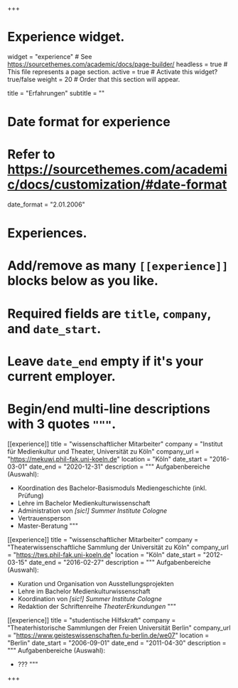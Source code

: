 +++
# Experience widget.
widget = "experience"  # See https://sourcethemes.com/academic/docs/page-builder/
headless = true  # This file represents a page section.
active = true  # Activate this widget? true/false
weight = 20  # Order that this section will appear.

title = "Erfahrungen"
subtitle = ""

# Date format for experience
#   Refer to https://sourcethemes.com/academic/docs/customization/#date-format
date_format = "2.01.2006"

# Experiences.
#   Add/remove as many `[[experience]]` blocks below as you like.
#   Required fields are `title`, `company`, and `date_start`.
#   Leave `date_end` empty if it's your current employer.
#   Begin/end multi-line descriptions with 3 quotes `"""`.
[[experience]]
  title = "wissenschaftlicher Mitarbeiter"
  company = "Institut für Medienkultur und Theater, Universität zu Köln"
  company_url = "https://mekuwi.phil-fak.uni-koeln.de"
  location = "Köln"
  date_start = "2016-03-01"
  date_end = "2020-12-31"
  description = """
  Aufgabenbereiche (Auswahl):
  
  * Koordination des Bachelor-Basismoduls Mediengeschichte (inkl. Prüfung)
  * Lehre im Bachelor Medienkulturwissenschaft
  * Administration von _[sic!] Summer Institute Cologne_
  * Vertrauensperson
  * Master-Beratung
  """

[[experience]]
  title = "wissenschaftlicher Mitarbeiter"
  company = "Theaterwissenschaftliche Sammlung der Universität zu Köln"
  company_url = "https://tws.phil-fak.uni-koeln.de"
  location = "Köln"
  date_start = "2012-03-15"
  date_end = "2016-02-27"
  description = """
  Aufgabenbereiche (Auswahl):
  
  * Kuration und Organisation von Ausstellungsprojekten
  * Lehre im Bachelor Medienkulturwissenschaft
  * Koordination von _[sic!] Summer Institute Cologne_
  * Redaktion der Schriftenreihe _TheaterErkundungen_
  """
  
[[experience]]
  title = "studentische Hilfskraft"
  company = "Theaterhistorische Sammlungen der Freien Universität Berlin"
  company_url = "https://www.geisteswissenschaften.fu-berlin.de/we07"
  location = "Berlin"
  date_start = "2006-09-01"
  date_end = "2011-04-30"
  description = """
  Aufgabenbereiche (Auswahl):
  
  * ???
  """

+++
